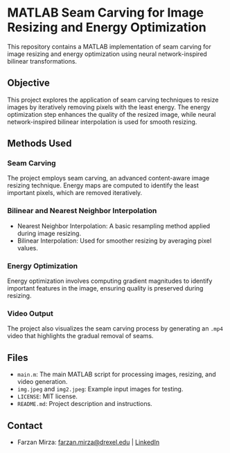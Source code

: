 # MATLAB Seam Carving for Image Resizing and Energy Optimization

This repository contains a MATLAB implementation of seam carving for image resizing and energy optimization using neural network-inspired bilinear transformations.

## Objective

This project explores the application of seam carving techniques to resize images by iteratively removing pixels with the least energy. The energy optimization step enhances the quality of the resized image, while neural network-inspired bilinear interpolation is used for smooth resizing.

## Methods Used

### Seam Carving

The project employs seam carving, an advanced content-aware image resizing technique. Energy maps are computed to identify the least important pixels, which are removed iteratively.

### Bilinear and Nearest Neighbor Interpolation

- Nearest Neighbor Interpolation: A basic resampling method applied during image resizing.
- Bilinear Interpolation: Used for smoother resizing by averaging pixel values.

### Energy Optimization

Energy optimization involves computing gradient magnitudes to identify important features in the image, ensuring quality is preserved during resizing.

### Video Output

The project also visualizes the seam carving process by generating an `.mp4` video that highlights the gradual removal of seams.

## Files

- `main.m`: The main MATLAB script for processing images, resizing, and video generation.
- `img.jpeg` and `img2.jpeg`: Example input images for testing.
- `LICENSE`: MIT license.
- `README.md`: Project description and instructions.

## Contact

* Farzan Mirza: [farzan.mirza@drexel.edu](mailto:farzan.mirza@drexel.edu) | [LinkedIn](https://www.linkedin.com/in/farzan-mirza13/)
